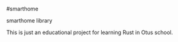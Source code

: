 #smarthome

smarthome library

This is just an educational project for learning Rust in Otus school.

